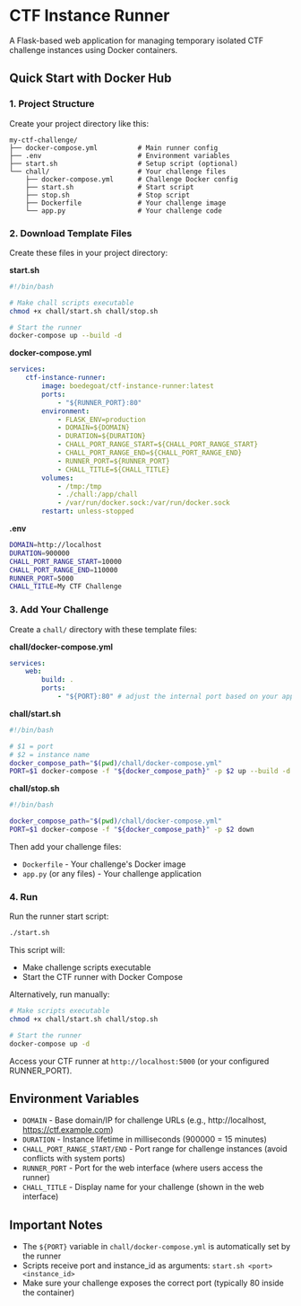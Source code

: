 # CTF Instance Runner

A Flask-based web application for managing temporary isolated CTF challenge instances using Docker containers.

## Quick Start with Docker Hub

### 1. Project Structure

Create your project directory like this:

```
my-ctf-challenge/
├── docker-compose.yml          # Main runner config
├── .env                        # Environment variables
├── start.sh                    # Setup script (optional)
└── chall/                      # Your challenge files
    ├── docker-compose.yml      # Challenge Docker config
    ├── start.sh                # Start script
    ├── stop.sh                 # Stop script
    ├── Dockerfile              # Your challenge image
    └── app.py                  # Your challenge code
```

### 2. Download Template Files

Create these files in your project directory:

**start.sh**

```bash
#!/bin/bash

# Make chall scripts executable
chmod +x chall/start.sh chall/stop.sh

# Start the runner
docker-compose up --build -d
```

**docker-compose.yml**

```yaml
services:
    ctf-instance-runner:
        image: boedegoat/ctf-instance-runner:latest
        ports:
            - "${RUNNER_PORT}:80"
        environment:
            - FLASK_ENV=production
            - DOMAIN=${DOMAIN}
            - DURATION=${DURATION}
            - CHALL_PORT_RANGE_START=${CHALL_PORT_RANGE_START}
            - CHALL_PORT_RANGE_END=${CHALL_PORT_RANGE_END}
            - RUNNER_PORT=${RUNNER_PORT}
            - CHALL_TITLE=${CHALL_TITLE}
        volumes:
            - /tmp:/tmp
            - ./chall:/app/chall
            - /var/run/docker.sock:/var/run/docker.sock
        restart: unless-stopped
```

**.env**

```bash
DOMAIN=http://localhost
DURATION=900000
CHALL_PORT_RANGE_START=10000
CHALL_PORT_RANGE_END=110000
RUNNER_PORT=5000
CHALL_TITLE=My CTF Challenge
```

### 3. Add Your Challenge

Create a `chall/` directory with these template files:

**chall/docker-compose.yml**

```yaml
services:
    web:
        build: .
        ports:
            - "${PORT}:80" # adjust the internal port based on your app
```

**chall/start.sh**

```bash
#!/bin/bash

# $1 = port
# $2 = instance name
docker_compose_path="$(pwd)/chall/docker-compose.yml"
PORT=$1 docker-compose -f "${docker_compose_path}" -p $2 up --build -d
```

**chall/stop.sh**

```bash
#!/bin/bash

docker_compose_path="$(pwd)/chall/docker-compose.yml"
PORT=$1 docker-compose -f "${docker_compose_path}" -p $2 down
```

Then add your challenge files:

-   `Dockerfile` - Your challenge's Docker image
-   `app.py` (or any files) - Your challenge application

### 4. Run

Run the runner start script:

```bash
./start.sh
```

This script will:

-   Make challenge scripts executable
-   Start the CTF runner with Docker Compose

Alternatively, run manually:

```bash
# Make scripts executable
chmod +x chall/start.sh chall/stop.sh

# Start the runner
docker-compose up -d
```

Access your CTF runner at `http://localhost:5000` (or your configured RUNNER_PORT).

## Environment Variables

-   `DOMAIN` - Base domain/IP for challenge URLs (e.g., http://localhost, https://ctf.example.com)
-   `DURATION` - Instance lifetime in milliseconds (900000 = 15 minutes)
-   `CHALL_PORT_RANGE_START/END` - Port range for challenge instances (avoid conflicts with system ports)
-   `RUNNER_PORT` - Port for the web interface (where users access the runner)
-   `CHALL_TITLE` - Display name for your challenge (shown in the web interface)

## Important Notes

-   The `${PORT}` variable in `chall/docker-compose.yml` is automatically set by the runner
-   Scripts receive port and instance_id as arguments: `start.sh <port> <instance_id>`
-   Make sure your challenge exposes the correct port (typically 80 inside the container)
